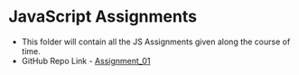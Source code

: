 <h1>JavaScript Assignments</h1>

- This folder will contain all the JS Assignments given along the course of time.
- GitHub Repo Link - [Assignment_01](https://github.com/MadhavSahi/FullStack-JavaScript-2022-23/tree/main/JavaScript-Assignments/Assignment_01-JS-Basics-7%2C8Jan "Assignment Repo Link")